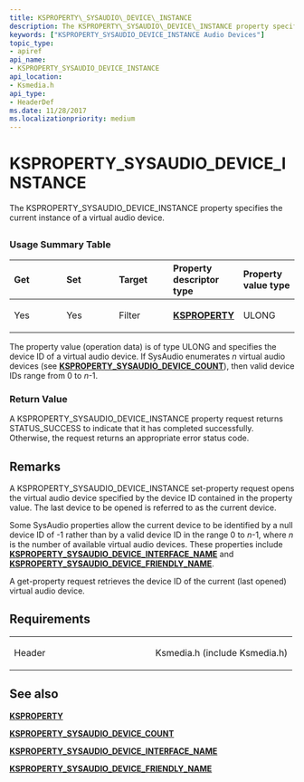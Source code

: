 ```yaml
---
title: KSPROPERTY\_SYSAUDIO\_DEVICE\_INSTANCE
description: The KSPROPERTY\_SYSAUDIO\_DEVICE\_INSTANCE property specifies the current instance of a virtual audio device.
keywords: ["KSPROPERTY_SYSAUDIO_DEVICE_INSTANCE Audio Devices"]
topic_type:
- apiref
api_name:
- KSPROPERTY_SYSAUDIO_DEVICE_INSTANCE
api_location:
- Ksmedia.h
api_type:
- HeaderDef
ms.date: 11/28/2017
ms.localizationpriority: medium
---
```


# KSPROPERTY\_SYSAUDIO\_DEVICE\_INSTANCE


The KSPROPERTY\_SYSAUDIO\_DEVICE\_INSTANCE property specifies the current instance of a virtual audio device.

## <span id="ddk_ksproperty_sysaudio_device_instance_ks"></span><span id="DDK_KSPROPERTY_SYSAUDIO_DEVICE_INSTANCE_KS"></span>


### <span id="Usage_Summary_Table"></span><span id="usage_summary_table"></span><span id="USAGE_SUMMARY_TABLE"></span>Usage Summary Table

<table>
<colgroup>
<col width="20%" />
<col width="20%" />
<col width="20%" />
<col width="20%" />
<col width="20%" />
</colgroup>
<thead>
<tr class="header">
<th align="left">Get</th>
<th align="left">Set</th>
<th align="left">Target</th>
<th align="left">Property descriptor type</th>
<th align="left">Property value type</th>
</tr>
</thead>
<tbody>
<tr class="odd">
<td align="left"><p>Yes</p></td>
<td align="left"><p>Yes</p></td>
<td align="left"><p>Filter</p></td>
<td align="left"><p><a href="/previous-versions/ff564262(v=vs.85)" data-raw-source="[&lt;strong&gt;KSPROPERTY&lt;/strong&gt;](/previous-versions/ff564262(v=vs.85))"><strong>KSPROPERTY</strong></a></p></td>
<td align="left"><p>ULONG</p></td>
</tr>
</tbody>
</table>

 

The property value (operation data) is of type ULONG and specifies the device ID of a virtual audio device. If SysAudio enumerates *n* virtual audio devices (see [**KSPROPERTY\_SYSAUDIO\_DEVICE\_COUNT**](ksproperty-sysaudio-device-count.md)), then valid device IDs range from 0 to *n*-1.

### <span id="Return_Value"></span><span id="return_value"></span><span id="RETURN_VALUE"></span>Return Value

A KSPROPERTY\_SYSAUDIO\_DEVICE\_INSTANCE property request returns STATUS\_SUCCESS to indicate that it has completed successfully. Otherwise, the request returns an appropriate error status code.

Remarks
-------

A KSPROPERTY\_SYSAUDIO\_DEVICE\_INSTANCE set-property request opens the virtual audio device specified by the device ID contained in the property value. The last device to be opened is referred to as the current device.

Some SysAudio properties allow the current device to be identified by a null device ID of -1 rather than by a valid device ID in the range 0 to *n*-1, where *n* is the number of available virtual audio devices. These properties include [**KSPROPERTY\_SYSAUDIO\_DEVICE\_INTERFACE\_NAME**](ksproperty-sysaudio-device-interface-name.md) and [**KSPROPERTY\_SYSAUDIO\_DEVICE\_FRIENDLY\_NAME**](ksproperty-sysaudio-device-friendly-name.md).

A get-property request retrieves the device ID of the current (last opened) virtual audio device.

Requirements
------------

<table>
<colgroup>
<col width="50%" />
<col width="50%" />
</colgroup>
<tbody>
<tr class="odd">
<td align="left"><p>Header</p></td>
<td align="left">Ksmedia.h (include Ksmedia.h)</td>
</tr>
</tbody>
</table>

## <span id="see_also"></span>See also


[**KSPROPERTY**](/previous-versions/ff564262(v=vs.85))

[**KSPROPERTY\_SYSAUDIO\_DEVICE\_COUNT**](ksproperty-sysaudio-device-count.md)

[**KSPROPERTY\_SYSAUDIO\_DEVICE\_INTERFACE\_NAME**](ksproperty-sysaudio-device-interface-name.md)

[**KSPROPERTY\_SYSAUDIO\_DEVICE\_FRIENDLY\_NAME**](ksproperty-sysaudio-device-friendly-name.md)

